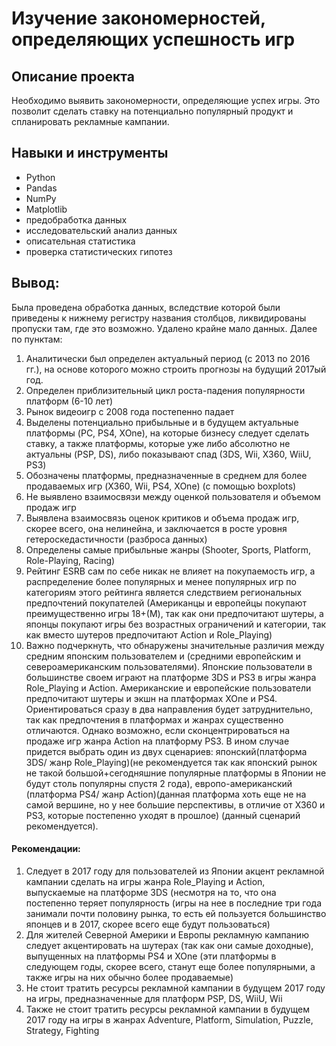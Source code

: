 # Изучение закономерностей, определяющих успешность игр


## Описание проекта
Необходимо выявить закономерности, определяющие успех игры. Это позволит сделать ставку на потенциально популярный продукт и спланировать рекламные кампании. 


## Навыки и инструменты
- Python
- Pandas
- NumPy
- Matplotlib
- предобработка данных
- исследовательский анализ данных
- описательная статистика
- проверка статистических гипотез

## Вывод:
Была проведена обработка данных, вследствие которой были приведены к нижнему регистру названия столбцов, ликвидированы пропуски там, где это возможно. Удалено крайне мало данных. Далее по пунктам:
1) Аналитически был определен актуальный период (с 2013 по 2016 гг.), на основе которого можно строить прогнозы на будущий 2017ый год.
2) Определен приблизительный цикл роста-падения популярности платформ (6-10 лет)
3) Рынок видеоигр с 2008 года постепенно падает
4) Выделены потенциально прибыльные и в будущем актуальные платформы (PC, PS4, XOne), на которые бизнесу следует сделать ставку, а также платформы, которые уже либо абсолютно не актуальны (PSP, DS), либо показывают спад (3DS, Wii, X360, WiiU, PS3)
5) Обозначены платформы, предназначенные в среднем для более продаваемых игр (X360, Wii, PS4, XOne) (с помощью boxplots)
6) Не выявлено взаимосвязи между оценкой пользователя и объемом продаж игр
7) Выявлена взаимосвязь оценок критиков и объема продаж игр, скорее всего, она нелинейна, и заключается в росте уровня гетероскедастичности (разброса данных)
8) Определены самые прибыльные жанры (Shooter, Sports, Platform, Role-Playing, Racing)
9) Рейтинг ESRB сам по себе никак не влияет на покупаемость игр, а распределение более популярных и менее популярных игр по категориям этого рейтинга является следствием региональных предпочтений покупателей (Американцы и европейцы покупают преимущественно игры 18+(M), так как они предпочитают шутеры, а японцы покупают игры без возрастных ограничений и категории, так как вместо шутеров предпочитают Action и Role_Playing)
10) Важно подчеркнуть, что обнаружены значительные различия между средним японским пользователем и (средними европейским и североамериканским пользователями). Японские пользователи в большинстве своем играют на платформе 3DS и PS3 в игры жанра Role_Playing и Action. Американские и европейские пользователи предпочитают шутеры и экшн на платформах XOne и PS4.
Ориентироваться сразу в два направления будет затруднительно, так как предпочтения в платформах и жанрах существенно отличаются. Однако возможно, если сконцентрироваться на продаже игр жанра Action на платформу PS3. В ином случае придется выбрать один из двух сценариев: японский(платформа 3DS/ жанр Role_Playing)(не рекомендуется так как японский рынок не такой большой+сегодняшние популярные платформы в Японии не будут столь популярны спустя 2 года), европо-американский (платформа PS4/ жанр Action)(данная платформа хоть еще не на самой вершине, но у нее большие перспективы, в отличие от X360 и PS3, которые постепенно уходят в прошлое) (данный сценарий рекомендуется).
#### Рекомендации:
1) Следует в 2017 году для пользователей из Японии акцент рекламной кампании сделать на игры жанра Role_Playing и Action, выпускаемые на платформе 3DS (несмотря на то, что она постепенно теряет популярность (игры на нее в последние три года занимали почти половину рынка, то есть ей пользуется большинство японцев и в 2017, скорее всего еще будут пользоваться)
2) Для жителей Северной Америки и Европы рекламную кампанию следует акцентировать на шутерах (так как они самые доходные), выпущенных на платформы PS4 и XOne (эти платформы в следующем годы, скорее всего, станут еще более популярными, а также игры на них обычно более продаваемые)
3) Не стоит тратить ресурсы рекламной кампании в будущем 2017 году на игры, предназначенные для платформ PSP, DS, WiiU, Wii
4) Также не стоит тратить ресурсы рекламной кампании в будущем 2017 году на игры в жанрах Adventure, Platform, Simulation, Puzzle, Strategy, Fighting
